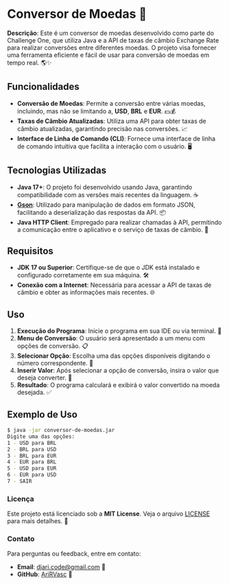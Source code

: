 # Conversor de Moedas 💱

**Descrição**: Este é um conversor de moedas desenvolvido como parte do Challenge One, que utiliza Java e a API de taxas de câmbio Exchange Rate para realizar conversões entre diferentes moedas. O projeto visa fornecer uma ferramenta eficiente e fácil de usar para conversão de moedas em tempo real. 🌎✨

## Funcionalidades

- **Conversão de Moedas**: Permite a conversão entre várias moedas, incluindo, mas não se limitando a, **USD**, **BRL** e **EUR**. 💵💰
- **Taxas de Câmbio Atualizadas**: Utiliza uma API para obter taxas de câmbio atualizadas, garantindo precisão nas conversões. 📈
- **Interface de Linha de Comando (CLI)**: Fornece uma interface de linha de comando intuitiva que facilita a interação com o usuário. 🖥️

## Tecnologias Utilizadas

- **Java 17+**: O projeto foi desenvolvido usando Java, garantindo compatibilidade com as versões mais recentes da linguagem. ☕
- **[Gson](https://github.com/google/gson)**: Utilizado para manipulação de dados em formato JSON, facilitando a deserialização das respostas da API. 📦
- **Java HTTP Client**: Empregado para realizar chamadas à API, permitindo a comunicação entre o aplicativo e o serviço de taxas de câmbio. 🔗

## Requisitos

- **JDK 17 ou Superior**: Certifique-se de que o JDK está instalado e configurado corretamente em sua máquina. 🛠️
- **Conexão com a Internet**: Necessária para acessar a API de taxas de câmbio e obter as informações mais recentes. 🌐

## Uso

1. **Execução do Programa**: Inicie o programa em sua IDE ou via terminal. 🚀
2. **Menu de Conversão**: O usuário será apresentado a um menu com opções de conversão. 📋
3. **Selecionar Opção**: Escolha uma das opções disponíveis digitando o número correspondente. 🔢
4. **Inserir Valor**: Após selecionar a opção de conversão, insira o valor que deseja converter. 💸
5. **Resultado**: O programa calculará e exibirá o valor convertido na moeda desejada. ✅

## Exemplo de Uso

```bash
$ java -jar conversor-de-moedas.jar
Digite uma das opções:
1 - USD para BRL
2 - BRL para USD
3 - BRL para EUR
4 - EUR para BRL
5 - USD para EUR
6 - EUR para USD
7 - SAIR
```

### Licença
Este projeto está licenciado sob a **MIT License**. Veja o arquivo [LICENSE](LICENSE) para mais detalhes. 📜

### Contato
Para perguntas ou feedback, entre em contato:

- **Email**: [djari.code@gmail.com](mailto:djari.code@gmail.com) 📧
- **GitHub**: [AriRVasc](https://github.com/AriRVasc) 🐙
